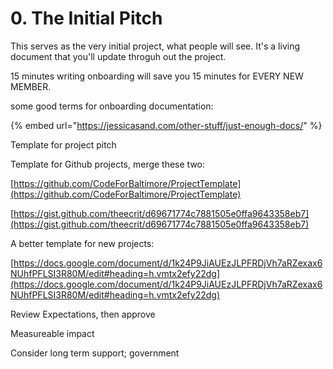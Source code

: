 # 0. The Initial Pitch

This serves as the very initial project, what people will see. It's a living document that you'll update throguh out the project.

15 minutes writing onboarding will save you 15 minutes for EVERY NEW MEMBER.

some good terms for onboarding documentation:

{% embed url="https://jessicasand.com/other-stuff/just-enough-docs/" %}

Template for project pitch

Template for Github projects, merge these two:

[https://github.com/CodeForBaltimore/ProjectTemplate](https://github.com/CodeForBaltimore/ProjectTemplate)

[https://gist.github.com/theecrit/d69671774c7881505e0ffa9643358eb7](https://gist.github.com/theecrit/d69671774c7881505e0ffa9643358eb7)

A better template for new projects:

[https://docs.google.com/document/d/1k24P9JiAUEzJLPFRDjVh7aRZexax6NUhfPFLSI3R80M/edit#heading=h.vmtx2efy22dg](https://docs.google.com/document/d/1k24P9JiAUEzJLPFRDjVh7aRZexax6NUhfPFLSI3R80M/edit#heading=h.vmtx2efy22dg)

Review Expectations, then approve

Measureable impact

Consider long term support; government
